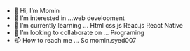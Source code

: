 - 👋 Hi, I’m Momin
- 👀 I’m interested in ...web development
- 🌱 I’m currently learning ... Html css js Reac.js React Native
- 💞️ I’m looking to collaborate on ... Programing
- 📫 How to reach me ... Sc momin.syed007

<!---
Momeen007/Momeen007 is a ✨ special ✨ repository because its `README.md` (this file) appears on your GitHub profile.
You can click the Preview link to take a look at your changes.
--->
